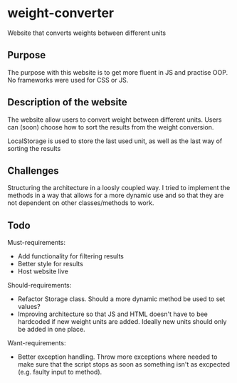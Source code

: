 # weight-converter
Website that converts weights between different units

## Purpose
The purpose with this website is to get more fluent in JS and practise OOP. No frameworks were used for CSS or JS.

## Description of the website
The website allow users to convert weight between different units. Users can (soon) choose how to sort the results from the weight conversion. 

LocalStorage is used to store the last used unit, as well as the last way of sorting the results 

## Challenges
Structuring the architecture in a loosly coupled way. I tried to implement the methods in a way that allows for a more dynamic use and so that they are not dependent on other classes/methods to work.

## Todo
Must-requirements:
* Add functionality for filtering results
* Better style for results
* Host website live

Should-requirements:
* Refactor Storage class. Should a more dynamic method be used to set values?
* Improving architecture so that JS and HTML doesn't have to bee hardcoded if new weight units are added. Ideally new units should only be added in one place.

Want-requirements:
* Better exception handling. Throw more exceptions where needed to make sure that the script stops as soon as something isn't as excpected (e.g. faulty input to method).